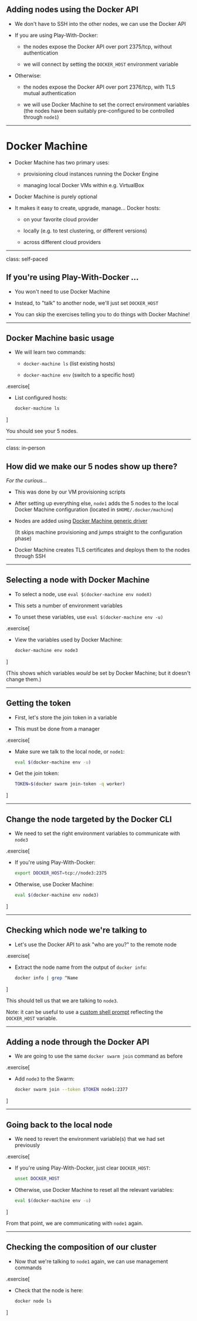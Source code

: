 ## Adding nodes using the Docker API

- We don't have to SSH into the other nodes, we can use the Docker API

- If you are using Play-With-Docker:

  - the nodes expose the Docker API over port 2375/tcp, without authentication

  - we will connect by setting the `DOCKER_HOST` environment variable

- Otherwise:

  - the nodes expose the Docker API over port 2376/tcp, with TLS mutual authentication

  - we will use Docker Machine to set the correct environment variables
    <br/>(the nodes have been suitably pre-configured to be controlled through `node1`)

---

# Docker Machine

- Docker Machine has two primary uses:

  - provisioning cloud instances running the Docker Engine

  - managing local Docker VMs within e.g. VirtualBox

- Docker Machine is purely optional

- It makes it easy to create, upgrade, manage... Docker hosts:

  - on your favorite cloud provider

  - locally (e.g. to test clustering, or different versions)

  - across different cloud providers

---

class: self-paced

## If you're using Play-With-Docker ...

- You won't need to use Docker Machine

- Instead, to "talk" to another node, we'll just set `DOCKER_HOST`

- You can skip the exercises telling you to do things with Docker Machine!

---

## Docker Machine basic usage

- We will learn two commands:

  - `docker-machine ls` (list existing hosts)

  - `docker-machine env` (switch to a specific host)

.exercise[

- List configured hosts:
  ```bash
  docker-machine ls
  ```

]

You should see your 5 nodes.

---

class: in-person

## How did we make our 5 nodes show up there?

*For the curious...*

- This was done by our VM provisioning scripts

- After setting up everything else, `node1` adds the 5 nodes
  to the local Docker Machine configuration
  (located in `$HOME/.docker/machine`)

- Nodes are added using [Docker Machine generic driver](https://docs.docker.com/machine/drivers/generic/)

  (It skips machine provisioning and jumps straight to the configuration phase)

- Docker Machine creates TLS certificates and deploys them to the nodes through SSH

---

## Selecting a node with Docker Machine

- To select a node, use `eval $(docker-machine env nodeX)`

- This sets a number of environment variables

- To unset these variables, use `eval $(docker-machine env -u)`

.exercise[

- View the variables used by Docker Machine:
  ```bash
  docker-machine env node3
  ```

]

(This shows which variables *would* be set by Docker Machine; but it doesn't change them.)

---

## Getting the token

- First, let's store the join token in a variable

- This must be done from a manager

.exercise[

- Make sure we talk to the local node, or `node1`:
  ```bash
  eval $(docker-machine env -u)
  ```

- Get the join token:
  ```bash
  TOKEN=$(docker swarm join-token -q worker)
  ```

]

---

## Change the node targeted by the Docker CLI

- We need to set the right environment variables to communicate with `node3`

.exercise[

- If you're using Play-With-Docker:
  ```bash
  export DOCKER_HOST=tcp://node3:2375
  ```

- Otherwise, use Docker Machine:
  ```bash
  eval $(docker-machine env node3)
  ```

]

---

## Checking which node we're talking to

- Let's use the Docker API to ask "who are you?" to the remote node

.exercise[

- Extract the node name from the output of `docker info`:
  ```bash
  docker info | grep ^Name
  ```

]

This should tell us that we are talking to `node3`.

Note: it can be useful to use a [custom shell prompt](
https://github.com/otomato_gh/container.training/blob/master/prepare-vms/scripts/postprep.rc#L68)
reflecting the `DOCKER_HOST` variable.

---

## Adding a node through the Docker API

- We are going to use the same `docker swarm join` command as before

.exercise[

- Add `node3` to the Swarm:
  ```bash
  docker swarm join --token $TOKEN node1:2377
  ```

]

---

## Going back to the local node

- We need to revert the environment variable(s) that we had set previously

.exercise[

- If you're using Play-With-Docker, just clear `DOCKER_HOST`:
  ```bash
  unset DOCKER_HOST
  ```

- Otherwise, use Docker Machine to reset all the relevant variables:
  ```bash
  eval $(docker-machine env -u)
  ```

]

From that point, we are communicating with `node1` again.

---

## Checking the composition of our cluster

- Now that we're talking to `node1` again, we can use management commands

.exercise[

- Check that the node is here:
  ```bash
  docker node ls
  ```

]
